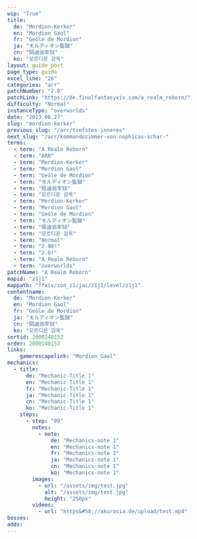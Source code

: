 ```yaml
---
wip: "True"
title:
  de: "Mordion-Kerker"
  en: "Mordion Gaol"
  fr: "Geôle de Mordion"
  ja: "モルディオン監獄"
  cn: "陌迪翁牢狱"
  ko: "모르디온 감옥"
layout: guide_post
page_type: guide
excel_line: "26"
categories: "arr"
patchNumber: "2.0"
patchLink: "https://de.finalfantasyxiv.com/a_realm_reborn/"
difficulty: "Normal"
instanceType: "overworlds"
date: "2013.08.27"
slug: "mordion-kerker"
previous_slug: "/arr/tiefstes-inneres"
next_slug: "/arr/kommandozimmer-von-nophicas-schar-"
terms:
  - term: "A Realm Reborn"
  - term: "ARR"
  - term: "Mordion-Kerker"
  - term: "Mordion Gaol"
  - term: "Geôle de Mordion"
  - term: "モルディオン監獄"
  - term: "陌迪翁牢狱"
  - term: "모르디온 감옥"
  - term: "Mordion-Kerker"
  - term: "Mordion Gaol"
  - term: "Geôle de Mordion"
  - term: "モルディオン監獄"
  - term: "陌迪翁牢狱"
  - term: "모르디온 감옥"
  - term: "Normal"
  - term: "2.00!"
  - term: "2.0!"
  - term: "A Realm Reborn"
  - term: "overworlds"
patchName: "A Realm Reborn"
mapid: "z1j1"
mappath: "ffxiv/zon_z1/jai/z1j1/level/z1j1"
contentname:
  de: "Mordion-Kerker"
  en: "Mordion Gaol"
  fr: "Geôle de Mordion"
  ja: "モルディオン監獄"
  cn: "陌迪翁牢狱"
  ko: "모르디온 감옥"
sortid: 2000140153
order: 2000140153
links:
    gamerescapelink: "Mordion_Gaol"
mechanics:
  - title:
      de: "Mechanic-Title 1"
      en: "Mechanic-Title 1"
      fr: "Mechanic-Title 1"
      ja: "Mechanic-Title 1"
      cn: "Mechanic-Title 1"
      ko: "Mechanic-Title 1"
    steps:
      - step: "09"
        notes:
          - note:
              de: "Mechanics-note 1"
              en: "Mechanics-note 1"
              fr: "Mechanics-note 1"
              ja: "Mechanics-note 1"
              cn: "Mechanics-note 1"
              ko: "Mechanics-note 1"
        images:
          - url: "/assets/img/test.jpg"
            alt: "/assets/img/test.jpg"
            height: "250px"
        videos:
          - url: "https&#58;//akurosia.de/upload/test.mp4"
bosses:
adds:
---
```

